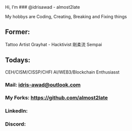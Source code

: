 Hi, I’m ### @idrisawad - almost2late

My hobbys are Coding, Creating, Breaking and Fixing things

## Former:
Tattoo Artist
Grayhat - Hacktivist
剛柔流 Sempai

## Todays:

CEH/CISM/CISSP/CHFI
AI/WEB3/Blockchain Enthusiasst

### Mail: idris-awad@outlook.com
### My Forks: https://github.com/almost2late
### LinkedIn:
### Discord:

